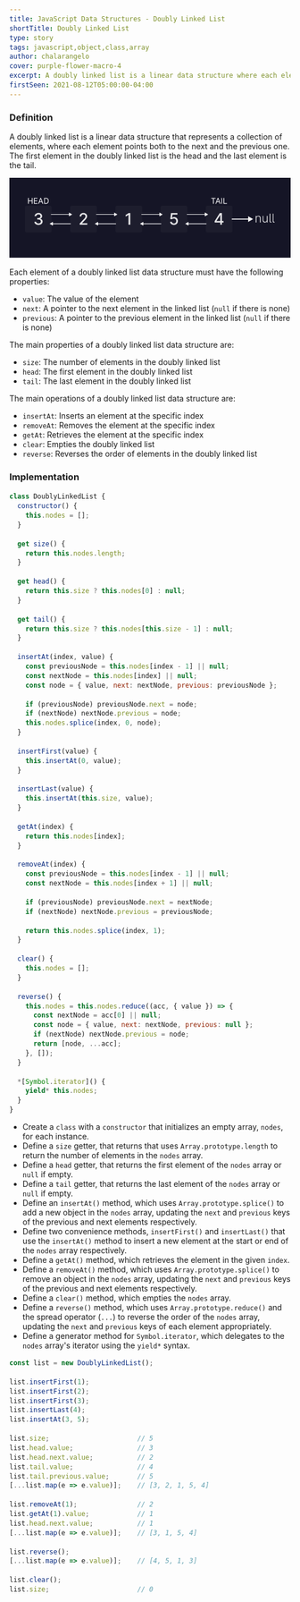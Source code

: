 ```yaml
---
title: JavaScript Data Structures - Doubly Linked List
shortTitle: Doubly Linked List
type: story
tags: javascript,object,class,array
author: chalarangelo
cover: purple-flower-macro-4
excerpt: A doubly linked list is a linear data structure where each element points both to the next and the previous one.
firstSeen: 2021-08-12T05:00:00-04:00
---
```


### Definition

A doubly linked list is a linear data structure that represents a collection of elements, where each element points both to the next and the previous one. The first element in the doubly linked list is the head and the last element is the tail.

![JavaScript Doubly Linked List visualization](./blog_images/ds-doubly-linked-list.png)

Each element of a doubly linked list data structure must have the following properties:

- `value`: The value of the element
- `next`: A pointer to the next element in the linked list (`null` if there is none)
- `previous`: A pointer to the previous element in the linked list (`null` if there is none)

The main properties of a doubly linked list data structure are:

- `size`: The number of elements in the doubly linked list
- `head`: The first element in the doubly linked list
- `tail`: The last element in the doubly linked list

The main operations of a doubly linked list data structure are:

- `insertAt`: Inserts an element at the specific index
- `removeAt`: Removes the element at the specific index
- `getAt`: Retrieves the element at the specific index
- `clear`: Empties the doubly linked list
- `reverse`: Reverses the order of elements in the doubly linked list

### Implementation

```js
class DoublyLinkedList {
  constructor() {
    this.nodes = [];
  }

  get size() {
    return this.nodes.length;
  }

  get head() {
    return this.size ? this.nodes[0] : null;
  }

  get tail() {
    return this.size ? this.nodes[this.size - 1] : null;
  }

  insertAt(index, value) {
    const previousNode = this.nodes[index - 1] || null;
    const nextNode = this.nodes[index] || null;
    const node = { value, next: nextNode, previous: previousNode };

    if (previousNode) previousNode.next = node;
    if (nextNode) nextNode.previous = node;
    this.nodes.splice(index, 0, node);
  }

  insertFirst(value) {
    this.insertAt(0, value);
  }

  insertLast(value) {
    this.insertAt(this.size, value);
  }

  getAt(index) {
    return this.nodes[index];
  }

  removeAt(index) {
    const previousNode = this.nodes[index - 1] || null;
    const nextNode = this.nodes[index + 1] || null;

    if (previousNode) previousNode.next = nextNode;
    if (nextNode) nextNode.previous = previousNode;

    return this.nodes.splice(index, 1);
  }

  clear() {
    this.nodes = [];
  }

  reverse() {
    this.nodes = this.nodes.reduce((acc, { value }) => {
      const nextNode = acc[0] || null;
      const node = { value, next: nextNode, previous: null };
      if (nextNode) nextNode.previous = node;
      return [node, ...acc];
    }, []);
  }

  *[Symbol.iterator]() {
    yield* this.nodes;
  }
}
```

- Create a `class` with a `constructor` that initializes an empty array, `nodes`, for each instance.
- Define a `size` getter, that returns that uses `Array.prototype.length` to return the number of elements in the `nodes` array.
- Define a `head` getter, that returns the first element of the `nodes` array or `null` if empty.
- Define a `tail` getter, that returns the last element of the `nodes` array or `null` if empty.
- Define an `insertAt()` method, which uses `Array.prototype.splice()` to add a new object in the `nodes` array, updating the `next` and `previous` keys of the previous and next elements respectively.
- Define two convenience methods, `insertFirst()` and `insertLast()` that use the `insertAt()` method to insert a new element at the start or end of the `nodes` array respectively.
- Define a `getAt()` method, which retrieves the element in the given `index`.
- Define a `removeAt()` method, which uses `Array.prototype.splice()` to remove an object in the `nodes` array, updating the `next` and `previous` keys of the previous and next elements respectively.
- Define a `clear()` method, which empties the `nodes` array.
- Define a `reverse()` method, which uses `Array.prototype.reduce()` and the spread operator (`...`) to reverse the order of the `nodes` array, updating the `next` and `previous` keys of each element appropriately.
- Define a generator method for `Symbol.iterator`, which delegates to the `nodes` array's iterator using the `yield*` syntax.

```js
const list = new DoublyLinkedList();

list.insertFirst(1);
list.insertFirst(2);
list.insertFirst(3);
list.insertLast(4);
list.insertAt(3, 5);

list.size;                      // 5
list.head.value;                // 3
list.head.next.value;           // 2
list.tail.value;                // 4
list.tail.previous.value;       // 5
[...list.map(e => e.value)];    // [3, 2, 1, 5, 4]

list.removeAt(1);               // 2
list.getAt(1).value;            // 1
list.head.next.value;           // 1
[...list.map(e => e.value)];    // [3, 1, 5, 4]

list.reverse();
[...list.map(e => e.value)];    // [4, 5, 1, 3]

list.clear();
list.size;                      // 0
```
